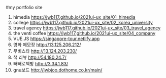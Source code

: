 #my portfolio site

1. himedia https://jwb117.github.io/2021ui-ux_site/01_himedia
2. college https://jwb117.github.io/2021ui-ux_site/02_korea_university
3. travel agency https://jwb117.github.io/2021ui-ux_site/03_travel_agency
4. the venti coffee https://jwb117.github.io/2021ui-ux_site/04_company
5. VUE.JS https://singapore-tour.netlify.app
6. 영화 메모장 http://13.125.206.212/
7. 무비스타 http://13.124.203.230/
8. 책 리뷰 http://54.180.24.7/
9. 빼빼로책방 http://3.34.1.83/
10. gnu보드 http://jwbjoo.dothome.co.kr/main/
